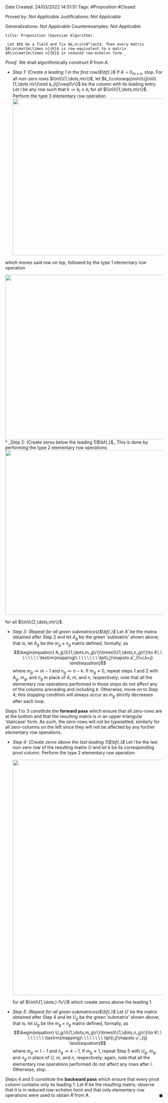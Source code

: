 <br />
<br />

Date Created: 24/03/2022 14:51:51
Tags: #Proposition #Closed

Proved by: _Not Applicable_
Justifications: _Not Applicable_

Generalizations: _Not Applicable_
Counterexamples: _Not Applicable_

``` ad-Proposition
title: Proposition (Gaussian Algorithm).

_Let $K$ be a field and fix $m,n\in\N^\ast$. Then every matrix $A\in\mat{m\times n}{K}$ is row-equivalent to a matrix $R\in\mat{m\times n}{K}$ in reduced row-echelon form._

```

_Proof_. We shall algorithmically construct $R$ from $A$.
* _Step 1: (Create a leading 1 in the first row)$\bf{.}$_ If $A=0_{m\times n}$, stop. For all non-zero rows $i\in\l\{1,\dots,m\r\}$, let $k_i\coloneqq\min\l\{j\in\l\{1,\dots n\r\}\mid a_{ij}\neq0\r\}$ be the column with its leading entry. Let $l$ be any row such that $k\coloneqq k_l\leq k_i$ for all $i\in\l\{1,\dots,m\r\}$. Perform the type 3 elementary row operation
  <center><img src="app://local/home/zhao/MathWiki/Images/2022-03-24_185733/image.svg", width=500></center>
which moves said row on top, followed by the type 1 elementary row operation
  <center><img src="app://local/home/zhao/MathWiki/Images/2022-03-24_201822/image.svg", width=525></center>
* _Step 2: (Create zeros below the leading 1)$\bf{.}$_ This is done by performing the type 2 elementary row operations
  <center><img src="app://local/home/zhao/MathWiki/Images/2022-03-24_203210/image.svg", width=525></center>

  for all $i\in\l\{2,\dots,m\r\}$.
* _Step 3: (Repeat for all green submatrices)$\bf{.}$_ Let $A'$ be the matrix obtained after Step 2 and let $A_g$ be the green $\textrm{`}$submatrix$\textrm{'}$ shown above; that is, let $A_g$ be the $m_g\times n_g$ matrix defined, formally, as
$$\begin{equation}
    A_g:\l\{1,\dots,m_g\r\}\times\l\{1,\dots,n_g\r\}\to K\ \ \ \ \ \ \ \ \textrm{mapping}\ \ \ \ \ \ \ \ \tpl{i,j}\mapsto a'_{1+i,k+j}
\end{equation}$$
where $m_g\coloneqq m-1$ and $n_g\coloneqq n-k$. If $m_g\neq0$, repeat steps 1 and 2 with $A_g$, $m_g$, and $n_g$ in place of $A$, $m$, and $n$, respectively; note that all the elementary row operations performed in those steps do not affect any of the columns preceding and including $k$. Otherwise, move on to Step 4; this stopping condition will always occur as $m_g$ strictly decreases after each loop.

Steps 1 to 3 constitute the **forward pass** which ensure that all zero-rows are at the bottom and that the resulting matrix is in an upper-triangular $\textrm{`}$staircase$\textrm{'}$ form. As such, the zero-rows will not be typesetted; similarly for all zero-columns on the left since they will not be affected by any further elementary row operations.
* _Step 4: (Create zeros above the last leading 1)$\bf{.}$_ Let $l$ be the last non-zero row of the resulting matrix $U$ and let $k$ be its corresponding pivot column. Perform the type 2 elementary row operation
  <center><img src="app://local/home/zhao/MathWiki/Images/2022-06-07_044007/image.svg", width=750></center>

  for all $i\in\l\{1,\dots,l-1\r\}$ which create zeros above the leading 1.
* _Step 5: (Repeat for all green submatrices)$\bf{.}$_ Let $U'$ be the matrix obtained after Step 4 and let $U_g$ be the green $\textrm{`}$submatrix$\textrm{'}$ shown above; that is, let $U_g$ be the $m_g\times n_g$ matrix defined, formally, as
$$\begin{equation}
    U_g:\l\{1,\dots,m_g\r\}\times\l\{1,\dots,n_g\r\}\to K\ \ \ \ \ \ \ \ \textrm{mapping}\ \ \ \ \ \ \ \ \tpl{i,j}\mapsto u'_{ij}
\end{equation}$$
where $m_g\coloneqq l-1$ and $n_g\coloneqq k-1$. If $m_g\neq1$, repeat Step 5 with $U_g$, $m_g$, and $n_g$ in place of $U$, $m$, and $n$, respectively; again, note that all the elementary row operations performed do not affect any rows after $l$. Otherwise, stop.

Steps 4 and 5 constitute the **backward pass** which ensure that every pivot column contains only its leading 1. Let $R$ be the resulting matrix; observe that it is in reduced row-echelon form and that only elementary row operations were used to obtain $R$ from $A$.<span style="float:right;">$\blacksquare$</span>
